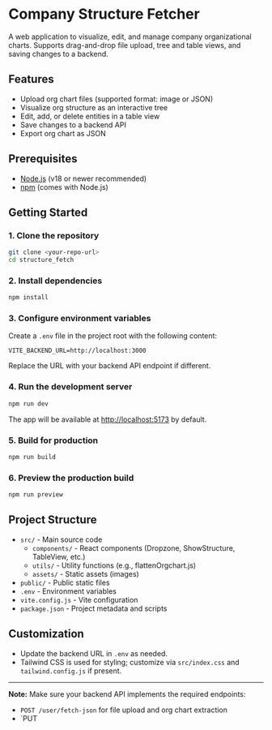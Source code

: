 # Company Structure Fetcher

A web application to visualize, edit, and manage company organizational charts. Supports drag-and-drop file upload, tree and table views, and saving changes to a backend.

## Features

- Upload org chart files (supported format: image or JSON)
- Visualize org structure as an interactive tree
- Edit, add, or delete entities in a table view
- Save changes to a backend API
- Export org chart as JSON

## Prerequisites

- [Node.js](https://nodejs.org/) (v18 or newer recommended)
- [npm](https://www.npmjs.com/) (comes with Node.js)

## Getting Started

### 1. Clone the repository

```sh
git clone <your-repo-url>
cd structure_fetch
```

### 2. Install dependencies

```sh
npm install
```

### 3. Configure environment variables

Create a `.env` file in the project root with the following content:

```
VITE_BACKEND_URL=http://localhost:3000
```

Replace the URL with your backend API endpoint if different.

### 4. Run the development server

```sh
npm run dev
```

The app will be available at [http://localhost:5173](http://localhost:5173) by default.

### 5. Build for production

```sh
npm run build
```

### 6. Preview the production build

```sh
npm run preview
```

## Project Structure

- `src/` - Main source code
  - `components/` - React components (Dropzone, ShowStructure, TableView, etc.)
  - `utils/` - Utility functions (e.g., flattenOrgchart.js)
  - `assets/` - Static assets (images)
- `public/` - Public static files
- `.env` - Environment variables
- `vite.config.js` - Vite configuration
- `package.json` - Project metadata and scripts

## Customization

- Update the backend URL in `.env` as needed.
- Tailwind CSS is used for styling; customize via `src/index.css` and `tailwind.config.js` if present.

---

**Note:** Make sure your backend API implements the required endpoints:

- `POST /user/fetch-json` for file upload and org chart extraction
- `PUT
